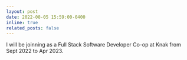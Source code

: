 ```yaml
---
layout: post
date: 2022-08-05 15:59:00-0400
inline: true
related_posts: false
---
```


I will be joinning as a Full Stack Software Developer Co-op at Knak from Sept 2022 to Apr 2023. 